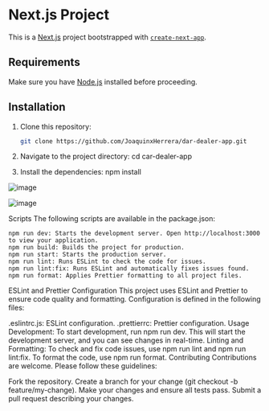 # Next.js Project
This is a [Next.js](https://nextjs.org/) project bootstrapped with [`create-next-app`](https://github.com/vercel/next.js/tree/canary/packages/create-next-app).

## Requirements

Make sure you have [Node.js](https://nodejs.org/) installed before proceeding.
## Installation

1. Clone this repository:

   ```bash
   git clone https://github.com/JoaquinxHerrera/dar-dealer-app.git

2. Navigate to the project directory:
    cd car-dealer-app

3. Install the dependencies:
    npm install

![image](https://github.com/user-attachments/assets/ba4b9533-cc3c-4b41-95ca-e12196e82a65)

![image](https://github.com/user-attachments/assets/1e0f6f95-f560-4c50-9e4e-0988a9f83c34)



Scripts
The following scripts are available in the package.json:

    npm run dev: Starts the development server. Open http://localhost:3000 to view your application.
    npm run build: Builds the project for production.
    npm run start: Starts the production server.
    npm run lint: Runs ESLint to check the code for issues.
    npm run lint:fix: Runs ESLint and automatically fixes issues found.
    npm run format: Applies Prettier formatting to all project files.
    
ESLint and Prettier Configuration
This project uses ESLint and Prettier to ensure code quality and formatting. Configuration is defined in the following files:

.eslintrc.js: ESLint configuration.
.prettierrc: Prettier configuration.
Usage
Development: To start development, run npm run dev. This will start the development server, and you can see changes in real-time.
Linting and Formatting: To check and fix code issues, use npm run lint and npm run lint:fix. To format the code, use npm run format.
Contributing
Contributions are welcome. Please follow these guidelines:

Fork the repository.
Create a branch for your change (git checkout -b feature/my-change).
Make your changes and ensure all tests pass.
Submit a pull request describing your changes.

